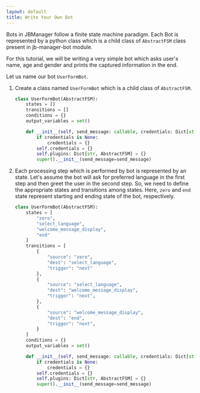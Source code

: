 ```yaml
---
layout: default
title: Write Your Own Bot
---
```


Bots in JBManager follow a finite state machine paradigm.
Each Bot is represented by a python class which is a child class of `AbstractFSM` class present in jb-manager-bot module.

For this tutorial, we will be writing a very simple bot which asks user's name, age and gender and prints the captured information in the end.

Let us name our bot `UserFormBot`.

1. Create a class named `UserFormBot` which is a child class of `AbstractFSM`.
    ```python
    class UserFormBot(AbstractFSM):
        states = []
        transitions = []
        conditions = {}
        output_variables = set()

        def __init__(self, send_message: callable, credentials: Dict[str, Any] = None):
            if credentials is None:
                credentials = {}
            self.credentials = {}
            self.plugins: Dict[str, AbstractFSM] = {}
            super().__init__(send_message=send_message)
    ```

2. Each processing step which is performed by bot is represented by an state. Let's assume the bot will ask for preferred language in the first step and then greet the user in the second step. So, we need to define the appropriate states and transitions among states. Here, `zero` and `end` state represent starting and ending state of the bot, respectively. 
    ```python
    class UserFormBot(AbstractFSM):
        states = [
            "zero",
            "select_language",
            "welcome_message_display",
            "end"
        ]
        transitions = [
            {
                "source": "zero", 
                "dest": "select_language", 
                "trigger": "next"
            },
            {
                "source": "select_language",
                "dest": "welcome_message_display",
                "trigger": "next",
            },
            {
                "source": "welcome_message_display",
                "dest": "end",
                "trigger": "next",
            }
        ]
        conditions = {}
        output_variables = set()

        def __init__(self, send_message: callable, credentials: Dict[str, Any] = None):
            if credentials is None:
                credentials = {}
            self.credentials = {}
            self.plugins: Dict[str, AbstractFSM] = {}
            super().__init__(send_message=send_message)
    ```